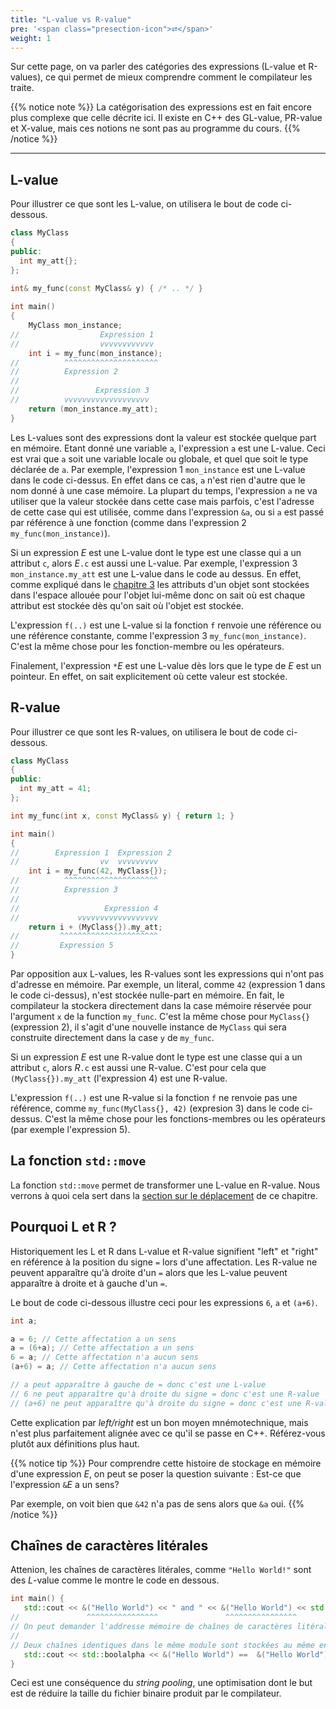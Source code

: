 ```yaml
---
title: "L-value vs R-value"
pre: '<span class="presection-icon">⮂</span>'
weight: 1
---
```


Sur cette page, on va parler des catégories des expressions (L-value et R-values),
ce qui permet de mieux comprendre comment le compilateur les traite.

{{% notice note %}}
La catégorisation des expressions est en fait encore plus complexe que celle décrite ici.
Il existe en C++ des GL-value, PR-value et X-value, mais ces notions ne sont pas au programme du cours.
{{% /notice %}}

---



## L-value

Pour illustrer ce que sont les L-value, on utilisera le bout de code ci-dessous.
```cpp
class MyClass 
{
public:
  int my_att{};
};
 
int& my_func(const MyClass& y) { /* .. */ }

int main() 
{
    MyClass mon_instance;
//                  Expression 1
//                  vvvvvvvvvvvv
    int i = my_func(mon_instance);
//          ^^^^^^^^^^^^^^^^^^^^^
//          Expression 2 
//
//                 Expression 3
//          vvvvvvvvvvvvvvvvvvv
    return (mon_instance.my_att);
}
```

Les L-values sont des expressions dont la valeur est stockée quelque part en mémoire.
Etant donné une variable `a`, l'expression `a` est une L-value.
Ceci est vrai que `a` soit une variable locale ou globale, et quel que soit le type déclarée de `a`.
Par exemple, l'expression 1 `mon_instance` est une L-value dans le code ci-dessus.
En effet dans ce cas, `a` n'est rien d'autre que le nom donné à une case mémoire.  La plupart du temps, l'expression `a` ne va utiliser que la valeur stockée dans cette case
mais parfois, c'est l'adresse de cette case qui est utilisée, comme dans l'expression `&a`, ou si `a` est passé
par référence à une fonction (comme dans l'expression 2 `my_func(mon_instance)`).

Si un expression *E* est une L-value dont le type est une classe qui a un attribut `c`, alors *E*`.c` est aussi une L-value.
Par exemple, l'expression 3 `mon_instance.my_att` est une L-value dans le code
au dessus.
En effet, comme expliqué dans le [chapitre 3](chapter3) les attributs d'un objet sont stockées dans l'espace allouée pour l'objet lui-même donc on sait où est chaque attribut est stockée dès qu'on sait où l'objet est stockée.

L'expression `f(..)` est une L-value si la fonction  `f` renvoie une référence ou une référence constante, comme l'expression 3 `my_func(mon_instance)`.
C'est la même chose pour les fonction-membre ou les opérateurs.

Finalement, l'expression `*`*E* est une L-value dès lors que le type de *E* est un pointeur. 
En effet, on sait explicitement où cette valeur est stockée. 



## R-value

Pour illustrer ce que sont les R-values, on utilisera le bout de code ci-dessous.

```cpp
class MyClass 
{
public:
  int my_att = 41;
};

int my_func(int x, const MyClass& y) { return 1; }

int main() 
{
//        Expression 1  Expression 2
//                  vv  vvvvvvvvv
    int i = my_func(42, MyClass{});
//          ^^^^^^^^^^^^^^^^^^^^^
//          Expression 3
//
//                   Expression 4
//             vvvvvvvvvvvvvvvvvv
    return i + (MyClass{}).my_att;
//         ^^^^^^^^^^^^^^^^^^^^^^
//         Expression 5
}
```

Par opposition aux L-values, les R-values sont les expressions qui n'ont pas d'adresse en mémoire.
Par exemple, un literal, comme `42` (expression 1 dans le code ci-dessus), n'est stockée nulle-part en mémoire.
En fait, le compilateur la stockera directement dans la case mémoire
réservée pour l'argument `x` de la function `my_func`.
C'est la même chose pour `MyClass{}` (expression 2), il s'agit d'une
nouvelle instance de `MyClass` qui sera construite directement dans la case `y` de `my_func`.

Si un expression *E* est une R-value dont le type est une classe qui a un attribut `c`, alors *R*`.c` est aussi une R-value.
C'est pour cela que `(MyClass{}).my_att` (l'expression 4) est une R-value.

L'expression `f(..)` est une R-value si la fonction  `f` ne renvoie pas
une référence, comme `my_func(MyClass{}, 42)` (expresion 3) dans le code ci-dessus.
C'est la même chose pour les fonctions-membres ou les opérateurs (par exemple
l'expression 5).

## La fonction `std::move`
La fonction `std::move` permet de transformer une L-value en R-value. Nous verrons à quoi cela sert dans la [section sur le déplacement](3-move) de ce chapitre.



## Pourquoi L et R ?

Historiquement les L et R dans L-value et R-value signifient "left" et "right" en référence à la position du signe `=` lors d'une affectation.
Les R-value ne peuvent apparaître qu'à droite d'un `=` alors que les L-value peuvent apparaître à droite et à gauche d'un `=`.

Le bout de code ci-dessous illustre ceci pour les expressions `6`, `a` et `(a+6)`.
```cpp
int a;

a = 6; // Cette affectation a un sens
a = (6+a); // Cette affectation a un sens
6 = a; // Cette affectation n'a aucun sens
(a+6) = a; // Cette affectation n'a aucun sens

// a peut apparaître à gauche de = donc c'est une L-value
// 6 ne peut apparaître qu'à droite du signe = donc c'est une R-value
// (a+6) ne peut apparaître qu'à droite du signe = donc c'est une R-value
```

Cette explication par *left/right* est un bon moyen mnémotechnique, mais n'est plus parfaitement alignée avec ce qu'il se passe en C++.
Référez-vous plutôt aux définitions plus haut.

{{% notice tip %}}
Pour comprendre cette histoire de stockage en mémoire d'une expression *E*, on peut se poser la question suivante : Est-ce que l'expression `&`*E* a un sens?

Par exemple, on voit bien que `&42` n'a pas de sens alors que `&a` oui.
{{% /notice %}}


## Chaînes de caractères litérales

Attenion, les chaînes de caractères litérales, comme `"Hello World!"` sont des *L*-value comme le montre le code en dessous.

 ```cpp
 int main() {
    std::cout << &("Hello World") << " and " << &("Hello World") << std::endl;
//               ^^^^^^^^^^^^^^^^               ^^^^^^^^^^^^^^^^
// On peut demander l'addresse mémoire de chaînes de caractères litérales.
//
// Deux chaînes identiques dans le même module sont stockées au même endroit:
    std::cout << std::boolalpha << &("Hello World") ==  &("Hello World") << std::endl;
 }
 ```

Ceci est une conséquence du *string pooling*, une optimisation dont le but est de réduire la taille du fichier binaire produit par le compilateur.
